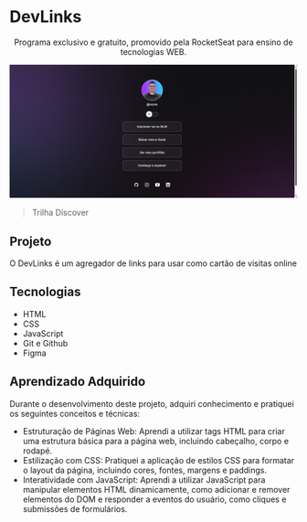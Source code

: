 # DevLinks

<p align="center">
Programa exclusivo e gratuito, promovido pela RocketSeat para ensino de tecnologias WEB. 
</p>


![preview](./.github/Capa.png)



>Trilha Discover

## Projeto
O DevLinks é um agregador de links para usar como cartão de visitas online

## Tecnologias
- HTML
- CSS
- JavaScript
- Git e Github
- Figma

## Aprendizado Adquirido
Durante o desenvolvimento deste projeto, adquiri conhecimento e pratiquei os seguintes conceitos e técnicas:
- Estruturação de Páginas Web: Aprendi a utilizar tags HTML para criar uma estrutura básica para a página web, incluindo cabeçalho, corpo e rodapé.
- Estilização com CSS: Pratiquei a aplicação de estilos CSS para formatar o layout da página, incluindo cores, fontes, margens e paddings.
- Interatividade com JavaScript: Aprendi a utilizar JavaScript para manipular elementos HTML dinamicamente, como adicionar e remover elementos do DOM e responder a eventos do usuário, como cliques e submissões de formulários.
